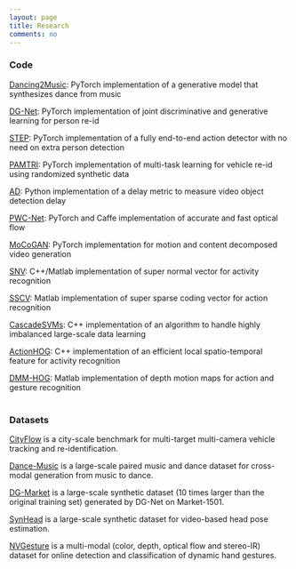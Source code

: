 ```yaml
---
layout: page
title: Research
comments: no
---
```

### Code    

[Dancing2Music](https://github.com/NVlabs/Dancing2Music): PyTorch implementation of a generative model that synthesizes dance from music

[DG-Net](https://github.com/NVlabs/DG-Net): PyTorch implementation of joint discriminative and generative learning for person re-id

[STEP](https://github.com/NVlabs/STEP): PyTorch implementation of a fully end-to-end action detector with no need on extra person detection

[PAMTRI](https://github.com/NVlabs/PAMTRI): PyTorch implementation of multi-task learning for vehicle re-id using randomized synthetic data 

[AD](https://github.com/RalphMao/VMetrics): Python implementation of a delay metric to measure video object detection delay  

[PWC-Net](https://github.com/NVlabs/PWC-Net): PyTorch and Caffe implementation of accurate and fast optical flow  

[MoCoGAN](https://github.com/sergeytulyakov/mocogan): PyTorch implementation for motion and content decomposed video generation   

[SNV](https://github.com/xiaodongyang/SNV): C++/Matlab implementation of super normal vector for activity recognition    

[SSCV](https://github.com/xiaodongyang/SSCV): Matlab implementation of super sparse coding vector for action recognition    

[CascadeSVMs](https://github.com/xiaodongyang/CascadeSVMs): C++ implementation of an algorithm to handle highly imbalanced large-scale data learning    

[ActionHOG](https://github.com/xiaodongyang/ActionHOG): C++ implementation of an efficient local spatio-temporal feature for activity recognition    

[DMM-HOG](/code/dmm-hog): Matlab implementation of depth motion maps for action and gesture recognition    
<br>

### Datasets

[CityFlow](https://www.aicitychallenge.org) is a city-scale benchmark for multi-target multi-camera vehicle tracking and re-identification. 

[Dance-Music](http://vllab.ucmerced.edu/hylee/Dancing2Music/script.txt) is a large-scale paired music and dance dataset for cross-modal generation from music to dance.  

[DG-Market](https://github.com/NVlabs/DG-Net#dg-market) is a large-scale synthetic dataset (10 times larger than the original training set) generated by DG-Net on Market-1501. 

[SynHead](https://research.nvidia.com/publication/dynamic-facial-analysis-bayesian-filtering-recurrent-neural-networks) is a large-scale synthetic dataset for video-based head pose estimation.     

[NVGesture](https://research.nvidia.com/publication/online-detection-and-classification-dynamic-hand-gestures-recurrent-3d-convolutional) is a multi-modal (color, depth, optical flow and stereo-IR) dataset for online detection and classification of dynamic hand gestures.    

 
